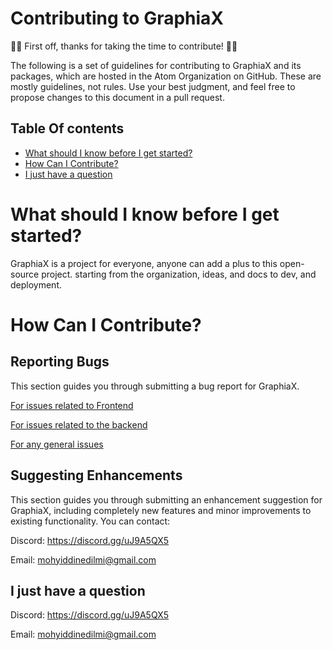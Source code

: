 
# Contributing to GraphiaX

🎉😎 First off, thanks for taking the time to contribute! 🎉😎

The following is a set of guidelines for contributing to GraphiaX and its packages, which are hosted in the Atom Organization on GitHub. These are mostly guidelines, not rules. Use your best judgment, and feel free to propose changes to this document in a pull request.

## Table Of contents


* [What should I know before I get started?](#what_i_should_know)
* [How Can I Contribute?](#how_can_i_contribute)
* [I just have a question](#contact)


<a name="what_i_should_know"/>

# What should I know before I get started?
GraphiaX is a project for everyone, anyone can add a plus to this open-source project. starting from the organization, ideas, and docs to dev, and deployment.

<a name="how_can_i_contribute"/>

# How Can I Contribute?

## Reporting Bugs

This section guides you through submitting a bug report for GraphiaX.

[For issues related to Frontend](https://github.com/GraphiaX/GraphiaX-Frontend/issues)

[For issues related to the backend](https://github.com/GraphiaX/GraphiaX-Server/issues)

[For any general issues](https://github.com/GraphiaX/GraphiaX/issues)

## Suggesting Enhancements

This section guides you through submitting an enhancement suggestion for GraphiaX, including completely new features and minor improvements to existing functionality. You can contact:

Discord: https://discord.gg/uJ9A5QX5

Email: mohyiddinedilmi@gmail.com

<a name="contact"/>

## I just have a question

Discord: https://discord.gg/uJ9A5QX5

Email: mohyiddinedilmi@gmail.com

